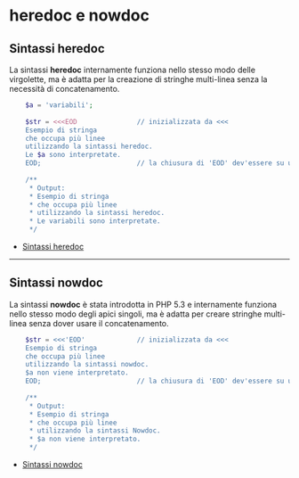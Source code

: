 # heredoc e nowdoc

## Sintassi heredoc

La sintassi **heredoc** internamente funziona nello stesso modo delle virgolette, ma è adatta per la creazione di stringhe multi-linea senza la necessità di concatenamento.

```php
    $a = 'variabili';
    
    $str = <<<EOD               // inizializzata da <<<
    Esempio di stringa
    che occupa più linee
    utilizzando la sintassi heredoc.
    Le $a sono interpretate.
    EOD;                        // la chiusura di 'EOD' dev'essere su una linea a parte, e senza indentazione
    
    /**
     * Output:
     * Esempio di stringa
     * che occupa più linee
     * utilizzando la sintassi heredoc.
     * Le variabili sono interpretate.
     */
```

*   [Sintassi heredoc](http://php.net/language.types.string#language.types.string.syntax.heredoc)

---

## Sintassi nowdoc

La sintassi **nowdoc** è stata introdotta in PHP 5.3 e internamente funziona nello stesso modo degli apici singoli, ma è adatta per creare stringhe multi-linea senza dover usare il concatenamento.

```php
    $str = <<<'EOD'             // inizializzata da <<<
    Esempio di stringa
    che occupa più linee
    utilizzando la sintassi nowdoc.
    $a non viene interpretato.
    EOD;                        // la chiusura di 'EOD' dev'essere su una linea a parte, e senza indentazione
    
    /**
     * Output:
     * Esempio di stringa
     * che occupa più linee
     * utilizzando la sintassi Nowdoc.
     * $a non viene interpretato.
     */
```

*   [Sintassi nowdoc](http://php.net/language.types.string#language.types.string.syntax.nowdoc)
